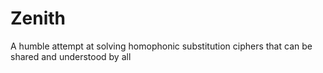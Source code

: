 # Zenith
A humble attempt at solving homophonic substitution ciphers that can be shared and understood by all
